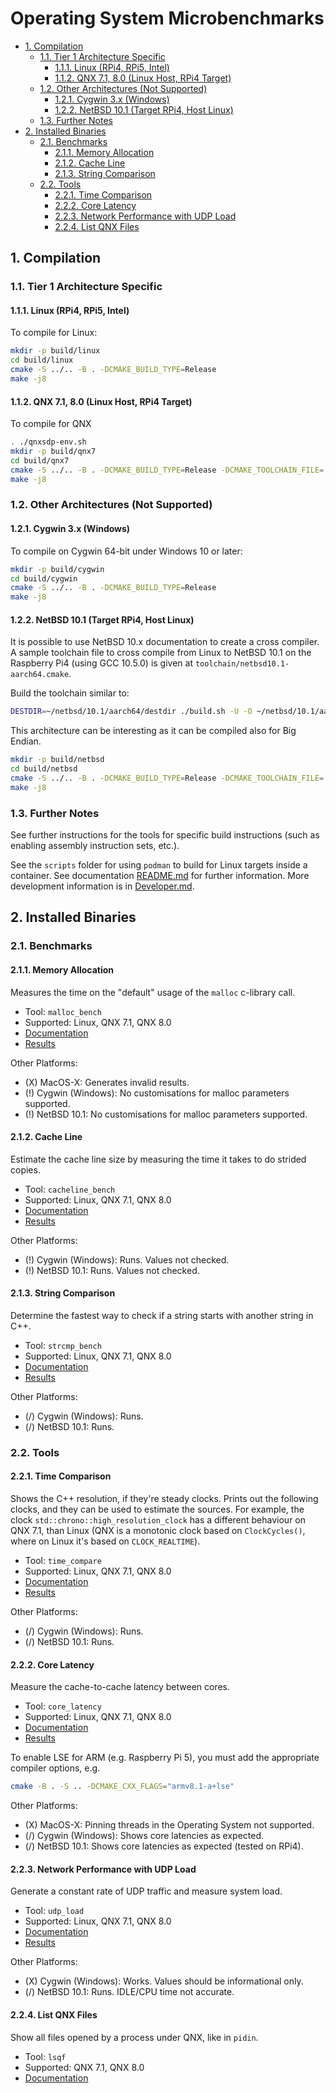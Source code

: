 # Operating System Microbenchmarks <!-- omit in toc -->

- [1. Compilation](#1-compilation)
  - [1.1. Tier 1 Architecture Specific](#11-tier-1-architecture-specific)
    - [1.1.1. Linux (RPi4, RPi5, Intel)](#111-linux-rpi4-rpi5-intel)
    - [1.1.2. QNX 7.1, 8.0 (Linux Host, RPi4 Target)](#112-qnx-71-80-linux-host-rpi4-target)
  - [1.2. Other Architectures (Not Supported)](#12-other-architectures-not-supported)
    - [1.2.1. Cygwin 3.x (Windows)](#121-cygwin-3x-windows)
    - [1.2.2. NetBSD 10.1 (Target RPi4, Host Linux)](#122-netbsd-101-target-rpi4-host-linux)
  - [1.3. Further Notes](#13-further-notes)
- [2. Installed Binaries](#2-installed-binaries)
  - [2.1. Benchmarks](#21-benchmarks)
    - [2.1.1. Memory Allocation](#211-memory-allocation)
    - [2.1.2. Cache Line](#212-cache-line)
    - [2.1.3. String Comparison](#213-string-comparison)
  - [2.2. Tools](#22-tools)
    - [2.2.1. Time Comparison](#221-time-comparison)
    - [2.2.2. Core Latency](#222-core-latency)
    - [2.2.3. Network Performance with UDP Load](#223-network-performance-with-udp-load)
    - [2.2.4. List QNX Files](#224-list-qnx-files)

## 1. Compilation

### 1.1. Tier 1 Architecture Specific

#### 1.1.1. Linux (RPi4, RPi5, Intel)

To compile for Linux:

```sh
mkdir -p build/linux
cd build/linux
cmake -S ../.. -B . -DCMAKE_BUILD_TYPE=Release
make -j8
```

#### 1.1.2. QNX 7.1, 8.0 (Linux Host, RPi4 Target)

To compile for QNX

```sh
. ./qnxsdp-env.sh
mkdir -p build/qnx7
cd build/qnx7
cmake -S ../.. -B . -DCMAKE_BUILD_TYPE=Release -DCMAKE_TOOLCHAIN_FILE=../../../toolchain/qcc_aarch64le.cmake
make -j8
```

### 1.2. Other Architectures (Not Supported)

#### 1.2.1. Cygwin 3.x (Windows)

To compile on Cygwin 64-bit under Windows 10 or later:

```sh
mkdir -p build/cygwin
cd build/cygwin
cmake -S ../.. -B . -DCMAKE_BUILD_TYPE=Release
make -j8
```

#### 1.2.2. NetBSD 10.1 (Target RPi4, Host Linux)

It is possible to use NetBSD 10.x documentation to create a cross compiler. A
sample toolchain file to cross compile from Linux to NetBSD 10.1 on the
Raspberry Pi4 (using GCC 10.5.0) is given at
`toolchain/netbsd10.1-aarch64.cmake`.

Build the toolchain similar to:

```sh
DESTDIR=~/netbsd/10.1/aarch64/destdir ./build.sh -U -O ~/netbsd/10.1/aarch64/build -T ~/netbsd/10.1/aarch64/tools -R ~/netbsd/10.1/aarch64/release -j32 -m evbarm -a aarch64 tools libs
```

This architecture can be interesting as it can be compiled also for Big Endian.

```sh
mkdir -p build/netbsd
cd build/netbsd
cmake -S ../.. -B . -DCMAKE_BUILD_TYPE=Release -DCMAKE_TOOLCHAIN_FILE=../../../toolchain/netbsd10.1-aarch64.cmake
make -j8
```

### 1.3. Further Notes

See further instructions for the tools for specific build instructions (such as
enabling assembly instruction sets, etc.).

See the `scripts` folder for using `podman` to build for Linux targets inside a
container. See documentation [README.md](./scripts/README.md) for further
information. More development information is in [Developer.md](./DEVELOPER.md).

## 2. Installed Binaries

### 2.1. Benchmarks

#### 2.1.1. Memory Allocation

Measures the time on the "default" usage of the `malloc` c-library call.

- Tool: `malloc_bench`
- Supported: Linux, QNX 7.1, QNX 8.0
- [Documentation](./benchmarks/malloc.md)
- [Results](./benchmarks/malloc/results/README.md)

Other Platforms:

- (X) MacOS-X: Generates invalid results.
- (!) Cygwin (Windows): No customisations for malloc parameters supported.
- (!) NetBSD 10.1: No customisations for malloc parameters supported.

#### 2.1.2. Cache Line

Estimate the cache line size by measuring the time it takes to do strided
copies.

- Tool: `cacheline_bench`
- Supported: Linux, QNX 7.1, QNX 8.0
- [Documentation](./benchmarks/cacheline.md)
- [Results](./benchmarks/cacheline/results/README.md)

Other Platforms:

- (!) Cygwin (Windows): Runs. Values not checked.
- (!) NetBSD 10.1: Runs. Values not checked.

#### 2.1.3. String Comparison

Determine the fastest way to check if a string starts with another string in
C++.

- Tool: `strcmp_bench`
- Supported: Linux, QNX 7.1, QNX 8.0
- [Documentation](./benchmarks/strcomp.md)
- [Results](./benchmarks/strcomp.md)

Other Platforms:

- (/) Cygwin (Windows): Runs.
- (/) NetBSD 10.1: Runs.

### 2.2. Tools

#### 2.2.1. Time Comparison

Shows the C++ resolution, if they're steady clocks. Prints out the following
clocks, and they can be used to estimate the sources. For example, the clock
`std::chrono::high_resolution_clock` has a different behaviour on QNX 7.1, than
Linux (QNX is a monotonic clock based on `ClockCycles()`, where on Linux it's
based on `CLOCK_REALTIME`).

- Tool: `time_compare`
- Supported: Linux, QNX 7.1, QNX 8.0
- [Documentation](./tools/time_compare.md)
- [Results](./tools/time_compare.md)

Other Platforms:

- (/) Cygwin (Windows): Runs.
- (/) NetBSD 10.1: Runs.

#### 2.2.2. Core Latency

Measure the cache-to-cache latency between cores.

- Tool: `core_latency`
- Supported: Linux, QNX 7.1, QNX 8.0
- [Documentation](./tools/core_latency.md)
- [Results](./tools/core_latency.md)

To enable LSE for ARM (e.g. Raspberry Pi 5), you must add the appropriate
compiler options, e.g.

```sh
cmake -B . -S .. -DCMAKE_CXX_FLAGS="armv8.1-a+lse"
```

Other Platforms:

- (X) MacOS-X: Pinning threads in the Operating System not supported.
- (/) Cygwin (Windows): Shows core latencies as expected.
- (/) NetBSD 10.1: Shows core latencies as expected (tested on RPi4).

#### 2.2.3. Network Performance with UDP Load

Generate a constant rate of UDP traffic and measure system load.

- Tool: `udp_load`
- Supported: Linux, QNX 7.1, QNX 8.0
- [Documentation](./tools/udp_load.md)
- [Results](./tools/udp_load/results/results.md)

Other Platforms:

- (X) Cygwin (Windows): Works. Values should be informational only.
- (/) NetBSD 10.1: Runs. IDLE/CPU time not accurate.

#### 2.2.4. List QNX Files

Show all files opened by a process under QNX, like in `pidin`.

- Tool: `lsqf`
- Supported: QNX 7.1, QNX 8.0
- [Documentation](./tools/lsqf.md)
